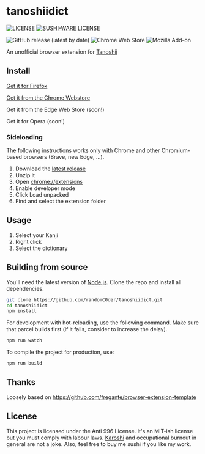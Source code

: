 # tanoshiidict

[![LICENSE](https://img.shields.io/badge/license-Anti%20996-blue.svg)](https://github.com/996icu/996.ICU/blob/master/LICENSE)
[![SUSHI-WARE LICENSE](https://img.shields.io/badge/license-SUSHI--WARE%F0%9F%8D%A3-blue.svg)](https://github.com/MakeNowJust/sushi-ware)

![GitHub release (latest by date)](https://img.shields.io/github/v/release/randomC0der/tanoshiidict)
![Chrome Web Store](https://img.shields.io/chrome-web-store/v/pdjpgohimnaehjkddldennkocakohhjn)
![Mozilla Add-on](https://img.shields.io/amo/v/tanoshii-dictionary-search)

An unofficial browser extension for [Tanoshii](https://www.tanoshiijapanese.com/home/)

## Install

[Get it for Firefox](https://addons.mozilla.org/en-US/firefox/addon/tanoshii-dictionary-search/)

[Get it from the Chrome Webstore](https://chrome.google.com/webstore/detail//pdjpgohimnaehjkddldennkocakohhjn?hl=de)

Get it from the Edge Web Store (soon!)

Get it for Opera (soon!)

### Sideloading

The following instructions works only with Chrome and other Chromium-based browsers (Brave, new Edge, ...).

1.  Download the [latest release](https://github.com/randomC0der/tanoshiidict/releases)
2.  Unzip it
3.  Open <chrome://extensions>
4.  Enable developer mode
5.  Click Load unpacked
6.  Find and select the extension folder

## Usage

1.  Select your Kanji
2.  Right click
3.  Select the dictionary

## Building from source

You'll need the latest version of [Node.js](https://nodejs.org/en/).
Clone the repo and install all dependencies.

```sh
git clone https://github.com/randomC0der/tanoshiidict.git
cd tanoshiidict
npm install
```

For development with hot-reloading, use the following command.
Make sure that parcel builds first (if it fails, consider to increase the delay).

```sh
npm run watch
```

To compile the project for production, use:

```sh
npm run build
```

## Thanks

Loosely based on https://github.com/fregante/browser-extension-template

## License

This project is licensed under the Anti 996 License.
It's an MIT-ish license but you must comply with labour laws.
[Karoshi](https://en.wikipedia.org/wiki/Karoshi) and occupational burnout in general are not a joke.
Also, feel free to buy me sushi if you like my work.
